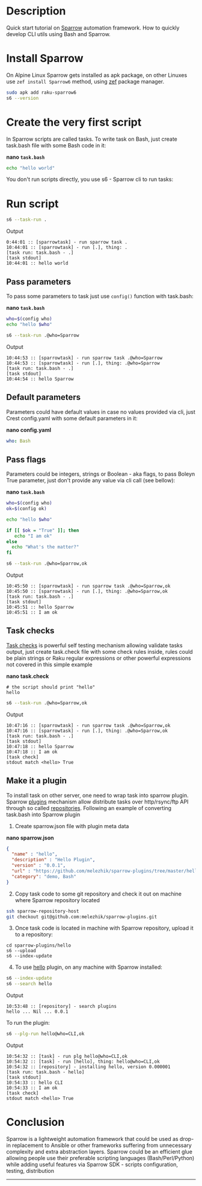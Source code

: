 # Description

Quick start tutorial on [Sparrow](https://sparrowhub.io) automation framework. How to quickly develop CLI utils using Bash and Sparrow.

# Install Sparrow

On Alpine Linux Sparrow gets installed as apk package, on other Linuxes use `zef install Sparrow6` method, using [zef](https://github.com/ugexe/zef) package manager.

```bash
sudo apk add raku-sparrow6
s6 --version
```

# Create the very first script

In Sparrow scripts are called tasks. To write task on Bash, just create task.bash file with some Bash code in it:

**nano `task.bash`**
```bash
echo "hello world"
```

You don't run scripts directly, you use s6 - Sparrow cli to run tasks:

# Run script

```bash
s6 --task-run .
```

Output
```
0:44:01 :: [sparrowtask] - run sparrow task .
10:44:01 :: [sparrowtask] - run [.], thing: .
[task run: task.bash - .]
[task stdout]
10:44:01 :: hello world
```

## Pass parameters

To pass some parameters to task just use `config()` function with task.bash: 

**nano `task.bash`**
```bash
who=$(config who)
echo "hello $who"
```

```bash
s6 --task-run .@who=Sparrow
```

Output
```
10:44:53 :: [sparrowtask] - run sparrow task .@who=Sparrow
10:44:53 :: [sparrowtask] - run [.], thing: .@who=Sparrow
[task run: task.bash - .]
[task stdout]
10:44:54 :: hello Sparrow
```

## Default parameters

Parameters could have default values in case no values provided via cli, just Crest config.yaml with some default parameters in it:

**nano config.yaml**
```yaml
who: Bash
```

## Pass flags

Parameters could be integers, strings or Boolean - aka flags, to pass Boleyn True parameter, just don't provide any value via cli call (see bellow):

**nano `task.bash`**
```bash
who=$(config who)
ok=$(config ok)

echo "hello $who"

if [[ $ok = "True" ]]; then
   echo "I am ok"
else
  echo "What's the matter?"
fi
```

```bash
s6 --task-run .@who=Sparrow,ok
```

Output
```
10:45:50 :: [sparrowtask] - run sparrow task .@who=Sparrow,ok
10:45:50 :: [sparrowtask] - run [.], thing: .@who=Sparrow,ok
[task run: task.bash - .]
[task stdout]
10:45:51 :: hello Sparrow
10:45:51 :: I am ok
```

## Task checks

[Task checks](https://github.com/melezhik/Sparrow6/blob/master/documentation/taskchecks.md) is powerful self testing mechanism allowing validate tasks output, just create task.check file with some check rules inside, rules could be plain strings
or Raku regular expressions or other powerful expressions not covered in this simple example 
 
**nano task.check**
```
# the script should print "hello"
hello
```

```bash
s6 --task-run .@who=Sparrow,ok
```

Output
```
10:47:16 :: [sparrowtask] - run sparrow task .@who=Sparrow,ok
10:47:16 :: [sparrowtask] - run [.], thing: .@who=Sparrow,ok
[task run: task.bash - .]
[task stdout]
10:47:18 :: hello Sparrow
10:47:18 :: I am ok
[task check]
stdout match <hello> True
```

## Make it a plugin

To install task on other server, one need to wrap task into sparrow plugin. Sparrow [plugins](https://github.com/melezhik/Sparrow6/blob/master/documentation/plugins.md) mechanism allow distribute tasks over http/rsync/ftp API
through so called [repositories](https://github.com/melezhik/Sparrow6/blob/master/documentation/repository.md). Following an example of converting task.bash into Sparrow plugin


1. Create sparrow.json file with plugin meta data

**nano sparrow.json**

```json
{
  "name" : "hello",
  "description" : "Hello Plugin",
  "version" : "0.0.1",
  "url" : "https://github.com/melezhik/sparrow-plugins/tree/master/hello",
  "category": "demo, Bash"
}
```

2. Copy task code to some git repository and check it out on machine where Sparrow repository located
 
```bash
ssh sparrow-repository-host
git checkout git@github.com:melezhik/sparrow-plugins.git
```


3. Once task code is located in machine with Sparrow repository, upload it
to a repository:

```
cd sparrow-plugins/hello
s6 --upload
s6 --index-update
```

4. To use [hello](https://sparrowhub.io/plugin/hello/0.000001) plugin, on any machine with Sparrow installed:

```bash
s6 --index-update
s6 --search hello
```

Output
```
10:53:48 :: [repository] - search plugins
hello ... Nil ... 0.0.1
```

To run the plugin:

```bash
s6 --plg-run hello@who=CLI,ok
```

Output
```
10:54:32 :: [task] - run plg hello@who=CLI,ok
10:54:32 :: [task] - run [hello], thing: hello@who=CLI,ok
10:54:32 :: [repository] - installing hello, version 0.000001
[task run: task.bash - hello]
[task stdout]
10:54:33 :: hello CLI
10:54:33 :: I am ok
[task check]
stdout match <hello> True
```

# Conclusion

Sparrow is a lightweight automation framework that could be used as drop-in replacement to Ansible or other frameworks suffering from unnecessary complexity and extra abstraction layers.
Sparrow could be an efficient glue allowing people use their preferable scripting languages (Bash/Perl/Python) while adding useful features via Sparrow SDK - scripts configuration, testing, distribution


---

